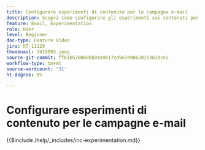```yaml
---
title: Configurare esperimenti di contenuto per le campagne e-mail
description: Scopri come configurare gli esperimenti sui contenuti per test A/B ed esplorare al meglio i contenuti e-mail per raggiungere gli obiettivi aziendali.
feature: Email, Experimentation
role: User
level: Beginner
doc-type: Feature Video
jira: KT-11129
thumbnail: 3419893.jpeg
source-git-commit: ff61b570060bb04a9b17cd9e7e0062015363dce2
workflow-type: tm+mt
source-wordcount: '31'
ht-degree: 0%

---
```



# Configurare esperimenti di contenuto per le campagne e-mail

{{$include /help/_includes/inc-experimentation.md}}
